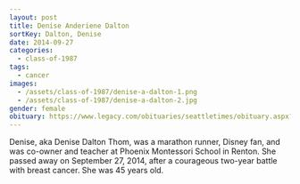 ```yaml
---
layout: post
title: Denise Anderiene Dalton
sortKey: Dalton, Denise
date: 2014-09-27
categories:
  - class-of-1987
tags:
  - cancer
images:
  - /assets/class-of-1987/denise-a-dalton-1.png
  - /assets/class-of-1987/denise-a-dalton-2.jpg
gender: female
obituary: https://www.legacy.com/obituaries/seattletimes/obituary.aspx?pid=172677059
---
```

Denise, aka Denise Dalton Thom, was a marathon runner, Disney fan, and was co-owner and teacher at Phoenix Montessori School in Renton.  She passed away on September 27, 2014, after a courageous two-year battle with breast cancer. She was 45 years old.